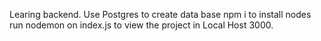 Learing backend.
Use Postgres to create data base
npm i to install nodes
run nodemon on index.js to view the project in Local Host 3000.
